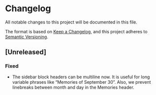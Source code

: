 # Changelog

All notable changes to this project will be documented in this file.

The format is based on [Keep a Changelog](https://keepachangelog.com/en/1.0.0/),
and this project adheres to [Semantic Versioning](https://semver.org/spec/v2.0.0.html).

## [Unreleased]

### Fixed

- The sidebar block headers can be multiline now. It is useful for long variable phrases like “Memories of September 30”. Also, we prevent linebreaks between month and day in the Memories header.
